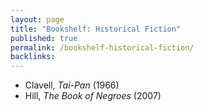 ```yaml
---
layout: page
title: "Bookshelf: Historical Fiction"
published: true
permalink: /bookshelf-historical-fiction/
backlinks: 
---
```


* Clavell, *Tai-Pan* (1966)
* Hill, *The Book of Negroes* (2007)
